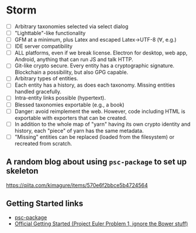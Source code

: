 # Storm

* [ ] Arbitrary taxonomies selected via select dialog
* [ ] "Lighttable"-like functionality
* [ ] GFM at a minimum, plus Latex and escaped Latex->UTF-8 (∀, e.g.)
* [ ] IDE server compatibility
* [ ] ALL platforms, even if we break license. Electron for desktop, web app, Android, anything that can run JS and talk HTTP.
* [ ] Git-like crypto secure. Every entity has a cryptographic signature. Blockchain a possibility, but also GPG capable.
* [ ] Arbitrary types of entities.
* [ ] Each entity has a history, as does each taxonomy. Missing entities handled gracefully.
* [ ] Intra-entity links possible (hypertext).
* [ ] Blessed taxonomies exportable (e.g., a book)
* [ ] Danger: avoid reimplement the web. However,  code including HTML is exportable with exporters that can be created.
* [ ] In addition to the whole map of "yarn" having its own crypto identity and history, each "piece" of yarn has the same metadata.
* [ ] "Missing" entities can be replaced (loaded from the filesystem) or recreated from scratch.

## A random blog about using `psc-package` to set up skeleton
https://qiita.com/kimagure/items/570e6f2bbce5b4724564

## Getting Started links
* [psc-package](https://github.com/purescript/psc-package)
* [Official Getting Started \(Project Euler Problem 1, ignore the Bower stuff)](https://github.com/purescript/documentation/blob/master/guides/Getting-Started.md)